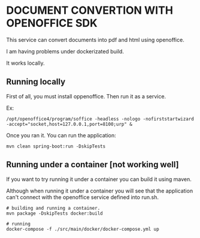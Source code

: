 # DOCUMENT CONVERTION WITH OPENOFFICE SDK

This service can convert documents into pdf and html using openoffice.

I am having problems under dockerizated build.

It works locally.

## Running locally

First of all, you must install oppenoffice. Then run it as a service.

Ex:
```shellscript
/opt/openoffice4/program/soffice -headless -nologo -nofirststartwizard -accept="socket,host=127.0.0.1,port=8100;urp" &
```
 
 Once you ran it. You can run the application:
 
```shellscript
mvn clean spring-boot:run -DskipTests
```

## Running under a container [not working well]

If you want to try running it under a container you can build it using maven.

Although when running it under a container you will see that the application can't connect with the openoffice service defined into run.sh.

```shellscript
# building and running a container.
mvn package -DskipTests docker:build

# running
docker-compose -f ./src/main/docker/docker-compose.yml up
```